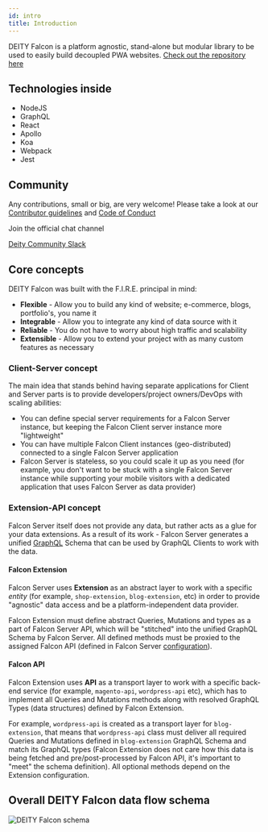 ```yaml
---
id: intro
title: Introduction
---
```


DEITY Falcon is a platform agnostic, stand-alone but modular library to be used to easily build decoupled PWA websites. [Check out the repository here](https://github.com/deity-io/falcon)

## Technologies inside

- NodeJS
- GraphQL
- React
- Apollo
- Koa
- Webpack
- Jest

## Community

Any contributions, small or big, are very welcome! Please take a look at our
[Contributor guidelines](https://github.com/deity-io/falcon/blob/master/.github/CONTRIBUTING.md) and
[Code of Conduct](https://github.com/deity-io/falcon/blob/master/.github/CODE_OF_CONDUCT.md)

Join the official chat channel

[Deity Community Slack](http://slack.deity.io)

## Core concepts

DEITY Falcon was built with the F.I.R.E. principal in mind:

- **Flexible** - Allow you to build any kind of website; e-commerce, blogs, portfolio's, you name it
- **Integrable** - Allow you to integrate any kind of data source with it
- **Reliable** - You do not have to worry about high traffic and scalability
- **Extensible** - Allow you to extend your project with as many custom features as necessary

### Client-Server concept

The main idea that stands behind having separate applications for Client and Server parts
is to provide developers/project owners/DevOps with scaling abilities:

- You can define special server requirements for a Falcon Server instance, but keeping the Falcon Client
server instance more "lightweight"
- You can have multiple Falcon Client instances (geo-distributed) connected to a single Falcon Server application
- Falcon Server is stateless, so you could scale it up as you need (for example, you don't want to be stuck
with a single Falcon Server instance while supporting your mobile visitors with a dedicated application
that uses Falcon Server as data provider)

### Extension-API concept

Falcon Server itself does not provide any data, but rather acts as a glue for your data extensions.
As a result of its work - Falcon Server generates a unified [GraphQL](https://graphql.org/) Schema
that can be used by GraphQL Clients to work with the data.

#### Falcon Extension

Falcon Server uses **Extension** as an abstract layer to work with a specific *entity* (for example,
`shop-extension`, `blog-extension`, etc) in order to provide "agnostic" data access and be a
platform-independent data provider.

Falcon Extension must define abstract Queries, Mutations and types as a part of Falcon Server API, which
will be "stitched" into the unified GraphQL Schema by Falcon Server. All defined methods must be proxied
to the assigned Falcon API (defined in Falcon Server [configuration](/docs/falcon-server/basics#extensions-configuration)).

#### Falcon API

Falcon Extension uses **API** as a transport layer to work with a specific back-end service (for example,
`magento-api`, `wordpress-api` etc), which has to implement all Queries and Mutations methods along with
resolved GraphQL Types (data structures) defined by Falcon Extension.

For example, `wordpress-api` is created as a transport layer for `blog-extension`, that means that `wordpress-api`
class must deliver all required Queries and Mutations defined in `blog-extension` GraphQL Schema and match
its GraphQL types (Falcon Extension does not care how this data is being fetched and pre/post-processed by
Falcon API, it's important to "meet" the schema definition). All optional methods depend on the Extension configuration.

## Overall DEITY Falcon data flow schema

![DEITY Falcon schema](assets/falcon-schema.png)
